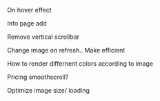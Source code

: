 On hover effect

Info page add

Remove vertical scrollbar

Change image on refresh.. Make efficient

How to render differnent colors according to image

Pricing smoothscroll?

Optimize image size/ loading